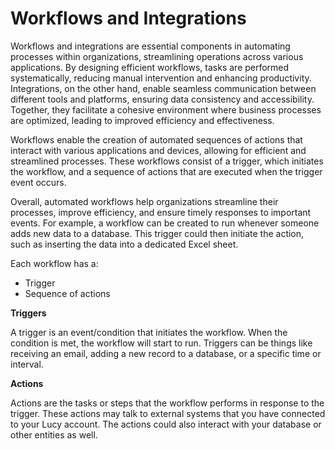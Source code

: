 # Workflows and Integrations

Workflows and integrations are essential components in automating processes within organizations, streamlining operations across various applications. By designing efficient workflows, tasks are performed systematically, reducing manual intervention and enhancing productivity. Integrations, on the other hand, enable seamless communication between different tools and platforms, ensuring data consistency and accessibility. Together, they facilitate a cohesive environment where business processes are optimized, leading to improved efficiency and effectiveness.

Workflows enable the creation of automated sequences of actions that interact with various applications and devices, allowing for efficient and streamlined processes. These workflows consist of a trigger, which initiates the workflow, and a sequence of actions that are executed when the trigger event occurs.&#x20;

Overall, automated workflows help organizations streamline their processes, improve efficiency, and ensure timely responses to important events. For example, a workflow can be created to run whenever someone adds new data to a database. This trigger could then initiate the action, such as inserting the data into a dedicated Excel sheet.

Each workflow has a:

* Trigger
* Sequence of actions

**Triggers**

A trigger is an event/condition that initiates the workflow. When the condition is met, the workflow will start to run. Triggers can be things like receiving an email, adding a new record to a database, or a specific time or interval.

**Actions**

Actions are the tasks or steps that the workflow performs in response to the trigger. These actions may talk to external systems that you have connected to your Lucy account. The actions could also interact with your database or other entities as well.
